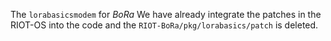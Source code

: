 The `lorabasicsmodem` for *BoRa*
We have already integrate the patches in the RIOT-OS into the code and the `RIOT-BoRa/pkg/lorabasics/patch` is deleted.